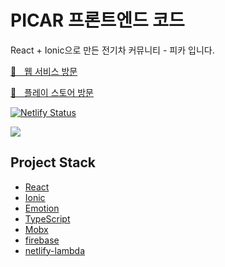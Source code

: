 # PICAR 프론트엔드 코드

React + Ionic으로 만든 전기차 커뮤니티 - 피카 입니다.

[🔗ㅤ웹 서비스 방문](https://www.picar.kr/)  

[🔗ㅤ플레이 스토어 방문](https://play.google.com/store/apps/details?id=com.tmmoond8.picar)  



[![Netlify Status](https://api.netlify.com/api/v1/badges/27b9e7d0-52c4-42ca-933d-12f112d6517b/deploy-status)](https://app.netlify.com/sites/modest-brown-97e552/deploys)

![](https://user-images.githubusercontent.com/11402468/138594346-45134d99-57b1-4e35-bceb-8f3928631a5a.png)

## Project Stack

- [React](https://reactjs.org/)
- [Ionic](https://ionicframework.com/docs/react)
- [Emotion](https://emotion.sh/)
- [TypeScript](https://www.typescriptlang.org/)
- [Mobx](https://mobx.js.org/README.html)
- [firebase](https://firebase.google.com/)
- [netlify-lambda](https://github.com/netlify/netlify-lambda)


